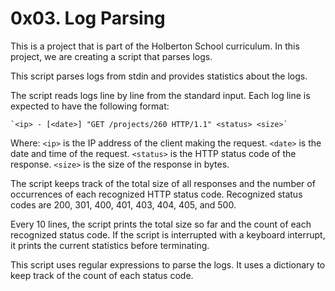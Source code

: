 # 0x03. Log Parsing

This is a project that is part of the Holberton School curriculum. In this project, we are creating a script that parses logs.

This script parses logs from stdin and provides statistics about the logs.

The script reads logs line by line from the standard input.
Each log line is expected to have the following format:

    `<ip> - [<date>] "GET /projects/260 HTTP/1.1" <status> <size>`

Where:
    `<ip>` is the IP address of the client making the request.
    `<date>` is the date and time of the request.
    `<status>` is the HTTP status code of the response.
    `<size>` is the size of the response in bytes.

The script keeps track of the total size of all responses and the
number of occurrences of each recognized HTTP status code.
Recognized status codes are 200, 301, 400, 401, 403, 404, 405, and 500.

Every 10 lines, the script prints the total size so far and the
count of each recognized status code. If the script is interrupted
with a keyboard interrupt, it prints the current statistics before terminating.

This script uses regular expressions to parse the logs.
It uses a dictionary to keep track of the count of each status code.